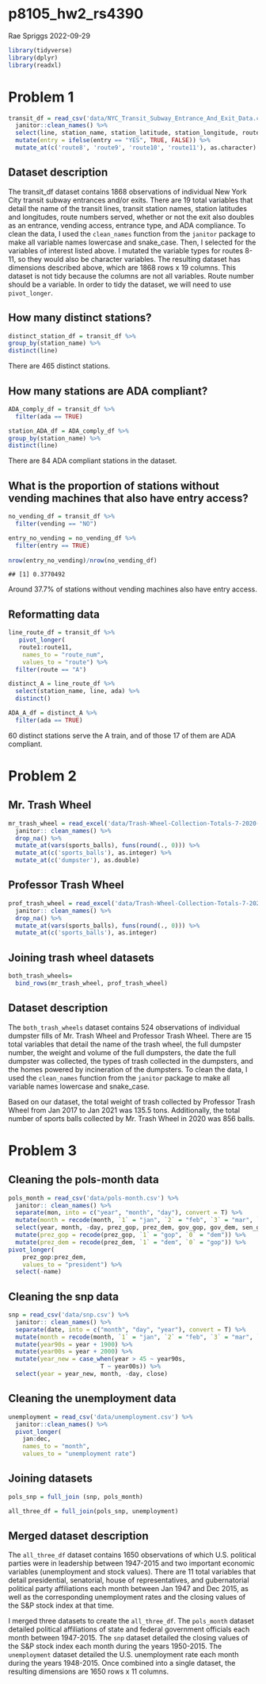 p8105_hw2_rs4390
================
Rae Spriggs
2022-09-29

``` r
library(tidyverse)
library(dplyr)
library(readxl)
```

# Problem 1

``` r
transit_df = read_csv('data/NYC_Transit_Subway_Entrance_And_Exit_Data.csv') %>% 
  janitor::clean_names() %>% 
  select(line, station_name, station_latitude, station_longitude, route1:route11, entry, vending, entrance_type, ada) %>% 
  mutate(entry = ifelse(entry == "YES", TRUE, FALSE)) %>%
  mutate_at(c('route8', 'route9', 'route10', 'route11'), as.character) 
```

## Dataset description

The transit_df dataset contains 1868 observations of individual New York
City transit subway entrances and/or exits. There are 19 total variables
that detail the name of the transit lines, transit station names,
station latitudes and longitudes, route numbers served, whether or not
the exit also doubles as an entrance, vending access, entrance type, and
ADA compliance. To clean the data, I used the `clean_names` function
from the `janitor` package to make all variable names lowercase and
snake_case. Then, I selected for the variables of interest listed above.
I mutated the variable types for routes 8-11, so they would also be
character variables. The resulting dataset has dimensions described
above, which are 1868 rows x 19 columns. This dataset is not tidy
because the columns are not all variables. Route number should be a
variable. In order to tidy the dataset, we will need to use
`pivot_longer`.

## How many distinct stations?

``` r
distinct_station_df = transit_df %>% 
group_by(station_name) %>% 
distinct(line)
```

There are 465 distinct stations.

## How many stations are ADA compliant?

``` r
ADA_comply_df = transit_df %>% 
  filter(ada == TRUE)

station_ADA_df = ADA_comply_df %>% 
group_by(station_name) %>% 
distinct(line)
```

There are 84 ADA compliant stations in the dataset.

## What is the proportion of stations without vending machines that also have entry access?

``` r
no_vending_df = transit_df %>% 
  filter(vending == "NO")

entry_no_vending = no_vending_df %>% 
  filter(entry == TRUE)
  
nrow(entry_no_vending)/nrow(no_vending_df)
```

    ## [1] 0.3770492

Around 37.7% of stations without vending machines also have entry
access.

## Reformatting data

``` r
line_route_df = transit_df %>% 
   pivot_longer(
   route1:route11,
    names_to = "route_num",
    values_to = "route") %>% 
  filter(route == "A")

distinct_A = line_route_df %>% 
  select(station_name, line, ada) %>% 
  distinct() 

ADA_A_df = distinct_A %>% 
  filter(ada == TRUE)
```

60 distinct stations serve the A train, and of those 17 of them are ADA
compliant.

# Problem 2

## Mr. Trash Wheel

``` r
mr_trash_wheel = read_excel('data/Trash-Wheel-Collection-Totals-7-2020-2.xlsx', sheet = "Mr. Trash Wheel", range = "A2:O535") %>% 
  janitor:: clean_names() %>% 
  drop_na() %>% 
  mutate_at(vars(sports_balls), funs(round(., 0))) %>% 
  mutate_at(c('sports_balls'), as.integer) %>% 
  mutate_at(c('dumpster'), as.double)
```

## Professor Trash Wheel

``` r
prof_trash_wheel = read_excel('data/Trash-Wheel-Collection-Totals-7-2020-2.xlsx', sheet = "Professor Trash Wheel", range = "A2:O117") %>% 
  janitor:: clean_names() %>% 
  drop_na() %>% 
  mutate_at(vars(sports_balls), funs(round(., 0))) %>% 
  mutate_at(c('sports_balls'), as.integer)
```

## Joining trash wheel datasets

``` r
both_trash_wheels= 
  bind_rows(mr_trash_wheel, prof_trash_wheel)
```

## Dataset description

The `both_trash_wheels` dataset contains 524 observations of individual
dumpster fills of Mr. Trash Wheel and Professor Trash Wheel. There are
15 total variables that detail the name of the trash wheel, the full
dumpster number, the weight and volume of the full dumpsters, the date
the full dumpster was collected, the types of trash collected in the
dumpsters, and the homes powered by incineration of the dumpsters. To
clean the data, I used the `clean_names` function from the `janitor`
package to make all variable names lowercase and snake_case.

Based on our dataset, the total weight of trash collected by Professor
Trash Wheel from Jan 2017 to Jan 2021 was 135.5 tons. Additionally, the
total number of sports balls collected by Mr. Trash Wheel in 2020 was
856 balls.

# Problem 3

## Cleaning the pols-month data

``` r
pols_month = read_csv('data/pols-month.csv') %>% 
  janitor:: clean_names() %>% 
  separate(mon, into = c("year", "month", "day"), convert = T) %>% 
  mutate(month = recode(month, `1` = "jan", `2` = "feb", `3` = "mar", `4` = "apr", `5` = "may", `6` = "jun", `7` = "jul", `8` = "aug", `9` = "sep", `10` = "oct", `11` = "nov", `12` = "dec")) %>% 
  select(year, month, -day, prez_gop, prez_dem, gov_gop, gov_dem, sen_gop, sen_dem, rep_gop, rep_dem) %>% 
  mutate(prez_gop = recode(prez_gop, `1` = "gop", `0` = "dem")) %>% 
  mutate(prez_dem = recode(prez_dem, `1` = "dem", `0` = "gop")) %>% 
pivot_longer(
    prez_gop:prez_dem,
    values_to = "president") %>% 
  select(-name)
```

## Cleaning the snp data

``` r
snp = read_csv('data/snp.csv') %>% 
  janitor:: clean_names() %>% 
  separate(date, into = c("month", "day", "year"), convert = T) %>%
  mutate(month = recode(month, `1` = "jan", `2` = "feb", `3` = "mar", `4` = "apr", `5` = "may", `6` = "jun", `7` = "jul", `8` = "aug", `9` = "sep", `10` = "oct", `11` = "nov", `12` = "dec")) %>% 
  mutate(year90s = year + 1900) %>%
  mutate(year00s = year + 2000) %>%
  mutate(year_new = case_when(year > 45 ~ year90s,
                          T ~ year00s)) %>%
  select(year = year_new, month, -day, close)
```

## Cleaning the unemployment data

``` r
unemployment = read_csv('data/unemployment.csv') %>% 
  janitor::clean_names() %>% 
  pivot_longer(
    jan:dec,
    names_to = "month",
    values_to = "unemployment rate") 
```

## Joining datasets

``` r
pols_snp = full_join (snp, pols_month)

all_three_df = full_join(pols_snp, unemployment)
```

## Merged dataset description

The `all_three_df` dataset contains 1650 observations of which U.S.
political parties were in leadership between 1947-2015 and two important
economic variables (unemployment and stock values). There are 11 total
variables that detail presidential, senatorial, house of
representatives, and gubernatorial political party affiliations each
month between Jan 1947 and Dec 2015, as well as the corresponding
unemployment rates and the closing values of the S&P stock index at that
time.

I merged three datasets to create the `all_three_df`. The `pols_month`
dataset detailed political affiliations of state and federal government
officials each month between 1947-2015. The `snp` dataset detailed the
closing values of the S&P stock index each month during the years
1950-2015. The `unemployment` dataset detailed the U.S. unemployment
rate each month during the years 1948-2015. Once combined into a single
dataset, the resulting dimensions are 1650 rows x 11 columns.

